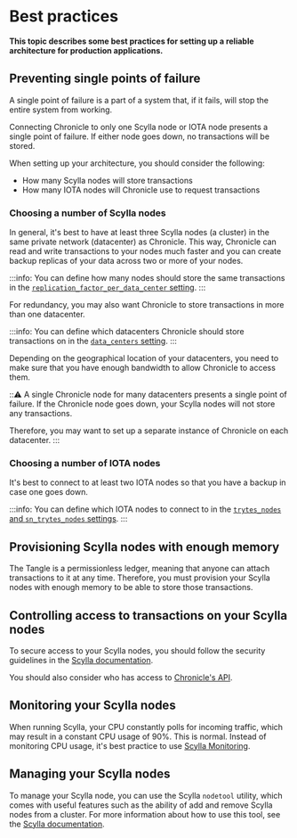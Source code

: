 # Best practices

**This topic describes some best practices for setting up a reliable architecture for production applications.**

## Preventing single points of failure

A single point of failure is a part of a system that, if it fails, will stop the entire system from working. 

Connecting Chronicle to only one Scylla node or IOTA node presents a single point of failure. If either node goes down, no transactions will be stored.

When setting up your architecture, you should consider the following:

- How many Scylla nodes will store transactions
- How many IOTA nodes will Chronicle use to request transactions

### Choosing a number of Scylla nodes

In general, it's best to have at least three Scylla nodes (a cluster) in the same private network (datacenter) as Chronicle. This way, Chronicle can read and write transactions to your nodes much faster and you can create backup replicas of your data across two or more of your nodes.

:::info:
You can define how many nodes should store the same transactions in the [`replication_factor_per_data_center` setting](../references/cli-reference.md#replication_factor_per_data_center).
:::

For redundancy, you may also want Chronicle to store transactions in more than one datacenter.

:::info:
You can define which datacenters Chronicle should store transactions on in the [`data_centers` setting](../references/cli-reference.md#data_centers).
:::

Depending on the geographical location of your datacenters, you need to make sure that you have enough bandwidth to allow Chronicle to access them.

:::warning:
A single Chronicle node for many datacenters presents a single point of failure. If the Chronicle node goes down, your Scylla nodes will not store any transactions.

Therefore, you may want to set up a separate instance of Chronicle on each datacenter.
:::

### Choosing a number of IOTA nodes

It's best to connect to at least two IOTA nodes so that you have a backup in case one goes down.

:::info:
You can define which IOTA nodes to connect to in the [`trytes_nodes` and `sn_trytes_nodes` settings](../references/cli-reference.md#trytes_nodes).
:::

## Provisioning Scylla nodes with enough memory

The Tangle is a permissionless ledger, meaning that anyone can attach transactions to it at any time. Therefore, you must provision your Scylla nodes with enough memory to be able to store those transactions.

## Controlling access to transactions on your Scylla nodes

To secure access to your Scylla nodes, you should follow the security guidelines in the [Scylla documentation](https://docs.scylladb.com/operating-scylla/security/).

You should also consider who has access to [Chronicle's API](../references/chronicle-api-reference.md).

## Monitoring your Scylla nodes

When running Scylla, your CPU constantly polls for incoming traffic, which may result in a constant CPU usage of 90%. This is normal. Instead of monitoring CPU usage, it's best practice to use [Scylla Monitoring](https://docs.scylladb.com/operating-scylla/monitoring/).

## Managing your Scylla nodes

To manage your Scylla node, you can use the Scylla `nodetool` utility, which comes with useful features such as the ability of add and remove Scylla nodes from a cluster. For more information about how to use this tool, see the [Scylla documentation](https://docs.scylladb.com/operating-scylla/nodetool/).
